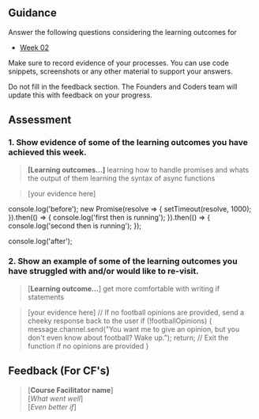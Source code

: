 ## Guidance
Answer the following questions considering the learning outcomes for
- [Week 02](https://learn.foundersandcoders.com/course/syllabus/developer/week02-project02-chatbot/learning-outcomes/)

Make sure to record evidence of your processes. You can use code snippets, screenshots or any other material to support your answers.

Do not fill in the feedback section. The Founders and Coders team will update this with feedback on your progress.

## Assessment
 ### 1. Show evidence of some of the learning outcomes you have achieved this week.
> **[Learning outcomes...]**
> learning how to handle promises and whats the output of them
> learning the syntax of async functions 

> [your evidence here]

console.log('before');
new Promise(resolve => {
  setTimeout(resolve, 1000);
}).then(() => {
  console.log('first then is running');
}).then(() => {
  console.log('second then is running');
});

console.log('after');

 ### 2. Show an example of some of the learning outcomes you have struggled with and/or would like to re-visit.
> [**Learning outcome...**]
> get more comfortable with writing if statements 


> [your evidence here]
> // If no football opinions are provided, send a cheeky response back to the user
    if (!footballOpinions) {
      message.channel.send("You want me to give an opinion, but you don't even know about football? Wake up.");
      return; // Exit the function if no opinions are provided
    }

## Feedback (For CF's)
> [**Course Facilitator name**]  
> [*What went well*]  
> [*Even better if*]
